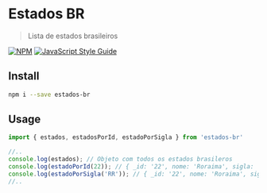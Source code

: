 # Estados BR

> Lista de estados brasileiros

[![NPM](https://img.shields.io/npm/v/react-circular-loading.svg)](https://www.npmjs.com/package/react-circular-loading) [![JavaScript Style Guide](https://img.shields.io/badge/code_style-standard-brightgreen.svg)](https://standardjs.com)

## Install

```bash
npm i --save estados-br
```

## Usage

```jsx
import { estados, estadosPorId, estadoPorSigla } from 'estados-br'

//..
console.log(estados); // Objeto com todos os estados brasileros
console.log(estadoPorId(22)); // { _id: '22', nome: 'Roraima', sigla: 'RR', sigla_slug: 'rr', slug: 'roraima' }
console.log(estadoPorSigla('RR')); // { _id: '22', nome: 'Roraima', sigla: 'RR', sigla_slug: 'rr', slug: 'roraima' }
//..
```
